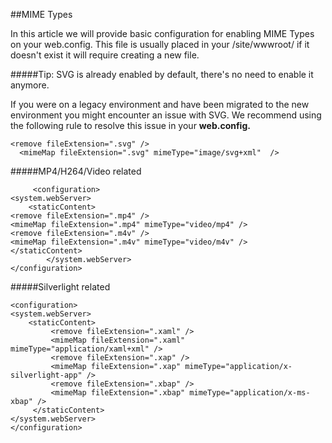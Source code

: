 ##MIME Types



In this article we will provide basic configuration for enabling MIME Types on your web.config. This file is usually placed in your /site/wwwroot/ if it doesn't exist it will require creating a new file.

#####Tip: SVG is already enabled by default, there's no need to enable it anymore.



If you were on a legacy environment and have been migrated to the new environment you might encounter an issue with SVG. We recommend using the following rule to resolve this issue in your **web.config.**


    <remove fileExtension=".svg" />
      <mimeMap fileExtension=".svg" mimeType="image/svg+xml"  />

#####MP4/H264/Video related
    
         <configuration>
    <system.webServer>
    	<staticContent>
    <remove fileExtension=".mp4" />
    <mimeMap fileExtension=".mp4" mimeType="video/mp4" />
    <remove fileExtension=".m4v" />
    <mimeMap fileExtension=".m4v" mimeType="video/m4v" />
    </staticContent>
    		</system.webServer>
    </configuration>

#####Silverlight related

    <configuration>
    <system.webServer>
        <staticContent>
			 <remove fileExtension=".xaml" /> 
             <mimeMap fileExtension=".xaml" mimeType="application/xaml+xml" />
			 <remove fileExtension=".xap" />
             <mimeMap fileExtension=".xap" mimeType="application/x-silverlight-app" />
			 <remove fileExtension=".xbap" />
             <mimeMap fileExtension=".xbap" mimeType="application/x-ms-xbap" />
         </staticContent>
    </system.webServer>
    </configuration> 